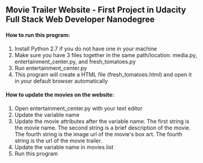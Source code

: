 ## Movie Trailer Website - First Project in Udacity Full Stack Web Developer Nanodegree

#### How to run this program:
1. Install Python 2.7 if you do not have one in your machine
2. Make sure you have 3 files together in the same path/location: media.py, entertainment_center.py, and fresh_tomatoes.py
3. Run entertainment_center.py
4. This program will create a HTML file (fresh_tomatoes.html) and open it in your default browser automatically

#### How to update the movies on the website:
1. Open entertainment_center.py with your text editor
2. Update the variable name
3. Update the movie attributes after the variable name. The first string is the movie name. The second string is a brief description of the movie. The fourth string is the image url of the movie's box art. The fourth string is the url of the movie trailer.
4. Update the variable name in movies list
5. Run this program
